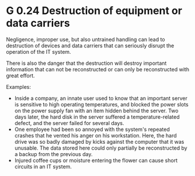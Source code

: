 G 0.24 Destruction of equipment or data carriers
===============================================

Negligence, improper use, but also untrained handling can lead to destruction of devices and data carriers that can seriously disrupt the operation of the IT system.

There is also the danger that the destruction will destroy important information that can not be reconstructed or can only be reconstructed with great effort.

Examples:

* Inside a company, an innate user used to know that an important server is sensitive to high operating temperatures, and blocked the power slots on the power supply fan with an item hidden behind the server. Two days later, the hard disk in the server suffered a temperature-related defect, and the server failed for several days.
* One employee had been so annoyed with the system's repeated crashes that he vented his anger on his workstation. Here, the hard drive was so badly damaged by kicks against the computer that it was unusable. The data stored here could only partially be reconstructed by a backup from the previous day.
* Injured coffee cups or moisture entering the flower can cause short circuits in an IT system.